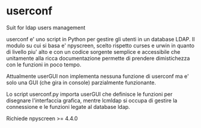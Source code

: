 # userconf
Suit for ldap users management

userconf e' uno script in Python per gestire gli utenti in un database 
LDAP. Il modulo su cui si basa e' npyscreen, scelto rispetto
curses e urwin in quanto di livello piu' alto e con un codice sorgente
semplice e accessibile che unitamente alla ricca documentazione permette
di prendere dimistichezza con le funzioni in poco tempo.

Attualmente userGUI non implementa nessuna funzione di userconf ma e'
solo una GUI (che gira in console) parzialmente funzionante.

Lo script userconf.py importa userGUI che definisce le funzioni per 
disegnare l'interfaccia grafica, mentre lcmldap si occupa di gestire la 
connessione e le funzioni legate al database ldap.


Richiede npyscreen >= 4.4.0
